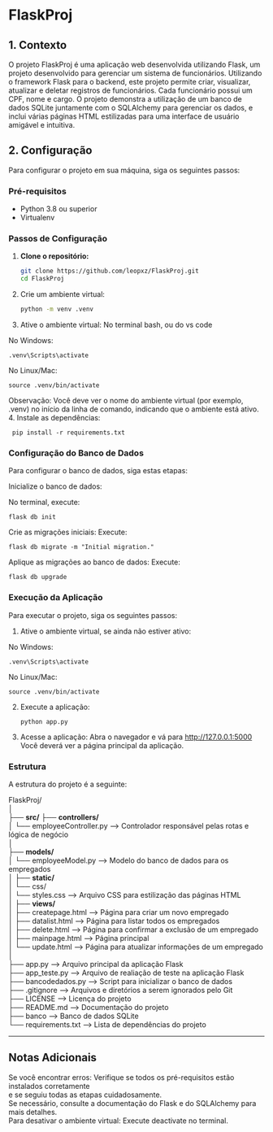 # FlaskProj

## 1. Contexto

O projeto FlaskProj é uma aplicação web desenvolvida utilizando Flask, um projeto desenvolvido para gerenciar um sistema de funcionários. Utilizando o framework Flask para o backend, este projeto permite criar, visualizar, atualizar e deletar registros de funcionários. Cada funcionário possui um CPF, nome e cargo. O projeto demonstra a utilização de um banco de dados SQLite juntamente com o SQLAlchemy para gerenciar os dados, e inclui várias páginas HTML estilizadas para uma interface de usuário amigável e intuitiva.

## 2. Configuração

Para configurar o projeto em sua máquina, siga os seguintes passos:

### Pré-requisitos

- Python 3.8 ou superior
- Virtualenv

### Passos de Configuração

1. **Clone o repositório:**
   ```bash
   git clone https://github.com/leopxz/FlaskProj.git
   cd FlaskProj

2. Crie um ambiente virtual:
    ```bash
   python -m venv .venv
   
4. Ative o ambiente virtual:
No terminal bash, ou do vs code

No Windows:

    .venv\Scripts\activate

No Linux/Mac:
   
    source .venv/bin/activate

Observação: Você deve ver o nome do ambiente virtual (por exemplo, .venv) no início da linha de comando, indicando que o ambiente está ativo.
4. Instale as dependências:
     
     pip install -r requirements.txt


### Configuração do Banco de Dados

Para configurar o banco de dados, siga estas etapas:

Inicialize o banco de dados:

No terminal, execute:

    flask db init
    
Crie as migrações iniciais:
Execute:
    
    flask db migrate -m "Initial migration."

Aplique as migrações ao banco de dados:
Execute:
    
    flask db upgrade


### Execução da Aplicação

Para executar o projeto, siga os seguintes passos:
1. Ative o ambiente virtual, se ainda não estiver ativo:

No Windows:

    .venv\Scripts\activate

No Linux/Mac:

    source .venv/bin/activate

2. Execute a aplicação:

       python app.py

3. Acesse a aplicação:
Abra o navegador e vá para http://127.0.0.1:5000 Você deverá ver a página principal da aplicação.

### Estrutura
A estrutura do projeto é a seguinte:

FlaskProj/<br>
│<br>
├── **src/**
├── **controllers/**<br>
│   └── employeeController.py    --> Controlador responsável pelas rotas e lógica de negócio<br>
│<br>
├── **models/**<br>
│   └── employeeModel.py    --> Modelo do banco de dados para os empregados<br>
│
├── **static/**<br>
│   └── css/<br>
│       └── styles.css    --> Arquivo CSS para estilização das páginas HTML<br>
│
├── **views/**<br>
│   ├── createpage.html    --> Página para criar um novo empregado<br>
│   ├── datalist.html    --> Página para listar todos os empregados<br>
│   ├── delete.html    --> Página para confirmar a exclusão de um empregado<br>
│   ├── mainpage.html    --> Página principal<br>
│   └── update.html    --> Página para atualizar informações de um empregado<br>
│<br>
├── app.py    --> Arquivo principal da aplicação Flask<br>
├── app_teste.py    --> Arquivo de realiação de teste na aplicação Flask<br>
├── bancodedados.py    --> Script para inicializar o banco de dados<br>
├── .gitignore    --> Arquivos e diretórios a serem ignorados pelo Git<br>
├── LICENSE    --> Licença do projeto<br>
├── README.md    --> Documentação do projeto<br>
├── banco    --> Banco de dados SQLite<br>
└── requirements.txt    --> Lista de dependências do projeto<br>

---

## Notas Adicionais
Se você encontrar erros: Verifique se todos os pré-requisitos estão instalados corretamente<br> e se seguiu todas as etapas cuidadosamente.<br> Se necessário, consulte a documentação do Flask e do SQLAlchemy para mais detalhes.<br>
Para desativar o ambiente virtual: Execute deactivate no terminal.
